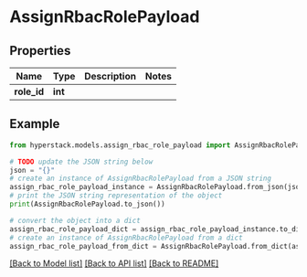 # AssignRbacRolePayload


## Properties

Name | Type | Description | Notes
------------ | ------------- | ------------- | -------------
**role_id** | **int** |  | 

## Example

```python
from hyperstack.models.assign_rbac_role_payload import AssignRbacRolePayload

# TODO update the JSON string below
json = "{}"
# create an instance of AssignRbacRolePayload from a JSON string
assign_rbac_role_payload_instance = AssignRbacRolePayload.from_json(json)
# print the JSON string representation of the object
print(AssignRbacRolePayload.to_json())

# convert the object into a dict
assign_rbac_role_payload_dict = assign_rbac_role_payload_instance.to_dict()
# create an instance of AssignRbacRolePayload from a dict
assign_rbac_role_payload_from_dict = AssignRbacRolePayload.from_dict(assign_rbac_role_payload_dict)
```
[[Back to Model list]](../README.md#documentation-for-models) [[Back to API list]](../README.md#documentation-for-api-endpoints) [[Back to README]](../README.md)


